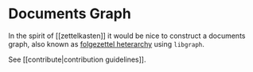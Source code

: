 # Documents Graph

In the spirit of [[zettelkasten]] it would be nice to construct a documents graph, also known as [folgezettel heterarchy](https://neuron.zettel.page/folgezettel-heterarchy) using `libgraph`.

See [[contribute|contribution guidelines]].
